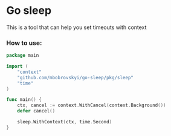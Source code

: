 # Go sleep

This is a tool that can help you set timeouts with context

### How to use:

```go
package main

import (
	"context"
	"github.com/mbobrovskyi/go-sleep/pkg/sleep"
	"time"
)

func main() {
	ctx, cancel := context.WithCancel(context.Background())
	defer cancel()

	sleep.WithContext(ctx, time.Second)
}

```
